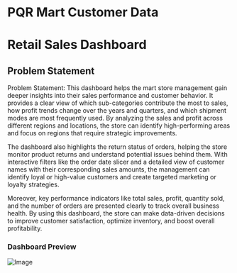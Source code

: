 
# PQR Mart Customer Data 


# Retail Sales Dashboard

## Problem Statement

Problem Statement:
This dashboard helps the mart store management gain deeper insights into their sales performance and customer behavior. It provides a clear view of which sub-categories contribute the most to sales, how profit trends change over the years and quarters, and which shipment modes are most frequently used. By analyzing the sales and profit across different regions and locations, the store can identify high-performing areas and focus on regions that require strategic improvements.

The dashboard also highlights the return status of orders, helping the store monitor product returns and understand potential issues behind them. With interactive filters like the order date slicer and a detailed view of customer names with their corresponding sales amounts, the management can identify loyal or high-value customers and create targeted marketing or loyalty strategies.

Moreover, key performance indicators like total sales, profit, quantity sold, and the number of orders are presented clearly to track overall business health. By using this dashboard, the store can make data-driven decisions to improve customer satisfaction, optimize inventory, and boost overall profitability.

### Dashboard Preview


 ![Image](https://github.com/user-attachments/assets/68fbf892-74ed-4327-872d-c1195b050890)

